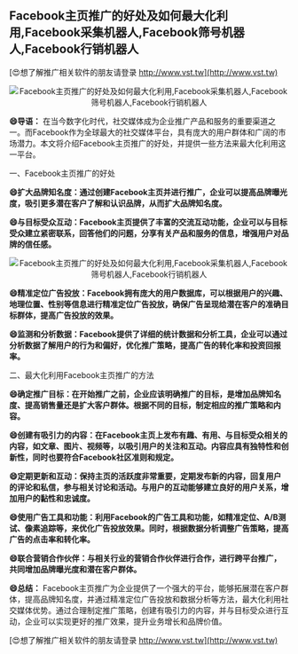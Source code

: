 ## **Facebook主页推广的好处及如何最大化利用,Facebook采集机器人,Facebook筛号机器人,Facebook行销机器人**

[😍想了解推广相关软件的朋友请登录 http://www.vst.tw](http://www.vst.tw)

 <center><img src="https://vst.tw/MP4/tuiguang/png/8.png" alt="Facebook主页推广的好处及如何最大化利用,Facebook采集机器人,Facebook筛号机器人,Facebook行销机器人"></center>

**😄导语：**
在当今数字化时代，社交媒体成为企业推广产品和服务的重要渠道之一。而Facebook作为全球最大的社交媒体平台，具有庞大的用户群体和广阔的市场潜力。本文将介绍Facebook主页推广的好处，并提供一些方法来最大化利用这一平台。

一、Facebook主页推广的好处

**😄扩大品牌知名度：通过创建Facebook主页并进行推广，企业可以提高品牌曝光度，吸引更多潜在客户了解和认识品牌，从而扩大品牌知名度。**

**😄与目标受众互动：Facebook主页提供了丰富的交流互动功能，企业可以与目标受众建立紧密联系，回答他们的问题，分享有关产品和服务的信息，增强用户对品牌的信任感。**

 <center><img src="https://vst.tw/MP4/tuiguang/png/0.png" alt="Facebook主页推广的好处及如何最大化利用,Facebook采集机器人,Facebook筛号机器人,Facebook行销机器人"></center>

**😄精准定位广告投放：Facebook拥有庞大的用户数据库，可以根据用户的兴趣、地理位置、性别等信息进行精准定位广告投放，确保广告呈现给潜在客户的准确目标群体，提高广告投放的效果。**

**😄监测和分析数据：Facebook提供了详细的统计数据和分析工具，企业可以通过分析数据了解用户的行为和偏好，优化推广策略，提高广告的转化率和投资回报率。**

二、最大化利用Facebook主页推广的方法

**😄确定推广目标：在开始推广之前，企业应该明确推广的目标，是增加品牌知名度、提高销售量还是扩大客户群体。根据不同的目标，制定相应的推广策略和内容。**

**😄创建有吸引力的内容：在Facebook主页上发布有趣、有用、与目标受众相关的内容，如文章、图片、视频等，以吸引用户的关注和互动。内容应具有独特性和创新性，同时也要符合Facebook社区准则和规定。**

**😄定期更新和互动：保持主页的活跃度非常重要，定期发布新的内容，回复用户的评论和私信，参与相关讨论和活动。与用户的互动能够建立良好的用户关系，增加用户的黏性和忠诚度。**

**😄使用广告工具和功能：利用Facebook的广告工具和功能，如精准定位、A/B测试、像素追踪等，来优化广告投放效果。同时，根据数据分析调整广告策略，提高广告的点击率和转化率。**

**😄联合营销合作伙伴：与相关行业的营销合作伙伴进行合作，进行跨平台推广，共同增加品牌曝光度和潜在客户群体。**

**😄总结：**
Facebook主页推广为企业提供了一个强大的平台，能够拓展潜在客户群体，提高品牌知名度，并通过精准定位广告投放和数据分析等方法，最大化利用社交媒体优势。通过合理制定推广策略，创建有吸引力的内容，并与目标受众进行互动，企业可以实现更好的推广效果，提升业务增长和品牌价值。

[😍想了解推广相关软件的朋友请登录 http://www.vst.tw](http://www.vst.tw)



